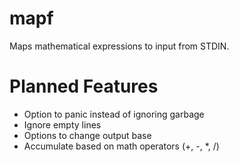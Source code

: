 # mapf
Maps mathematical expressions to input from STDIN.

# Planned Features
- Option to panic instead of ignoring garbage
- Ignore empty lines
- Options to change output base
- Accumulate based on math operators (+, -, *, /)